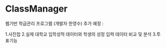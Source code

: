 # ClassManager
웹기반 학급관리 프로그램 (개발자 한영수)
추가 예정 : 


1.사진첩 
2.실제 대학교 입학성적 데이터와 학생의 성정 입력 데이터 비교 및 분석 
3.투표기능
